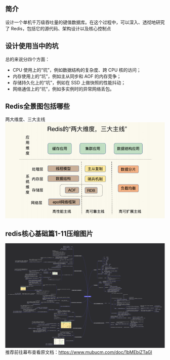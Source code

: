 ## 简介
设计一个单机千万级吞吐量的键值数据库。在这个过程中，可以深入、透彻地研究了 Redis，包括它的源代码、架构设计以及核心控制点
## 设计使用当中的坑
总的来说分四个方面：
- CPU 使用上的“坑”，例如数据结构的复杂度、跨 CPU 核的访问；
- 内存使用上的“坑”，例如主从同步和 AOF 的内存竞争；
- 存储持久化上的“坑”，例如在 SSD 上做快照的性能抖动；
- 网络通信上的“坑”，例如多实例时的异常网络丢包。
## Redis全景图包括哪些
两大维度、三大主线
![](static/img/redis001.jpg)

## redis核心基础篇1-11压缩图片
![](static/img/Redis核心1-11基础篇.png)
推荐前往幕布查看原文档：https://www.mubucm.com/doc/1bMEbiZTaGl